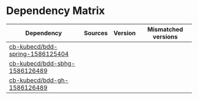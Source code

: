 # Dependency Matrix

Dependency | Sources | Version | Mismatched versions
---------- | ------- | ------- | -------------------
[cb-kubecd/bdd-spring-1586125404](https://github.com/cb-kubecd/bdd-spring-1586125404.git) |  | []() | 
[cb-kubecd/bdd-sbhg-1586126489](https://github.com/cb-kubecd/bdd-sbhg-1586126489.git) |  | []() | 
[cb-kubecd/bdd-gh-1586126489](https://github.com/cb-kubecd/bdd-gh-1586126489.git) |  | []() | 
